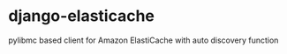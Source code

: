 django-elasticache
==================

pylibmc based client for Amazon ElastiCache with auto discovery function
